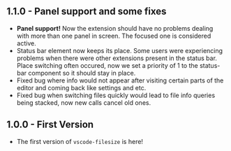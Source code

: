 ## 1.1.0 - Panel support and some fixes
- **Panel support!** Now the extension should have no problems dealing with more than one panel in screen. The focused one is considered active.
- Status bar element now keeps its place. Some users were experiencing problems when there were other
extensions present in the status bar. Place switching often occured, now we set a priority of 1 to the status-bar component so it should stay in place.
- Fixed bug where info would not appear after visiting certain parts of the editor and coming back like settings and etc.
- Fixed bug when switching files quickly would lead to file info queries being stacked, now new calls cancel old ones.

## 1.0.0 - First Version
- The first version of `vscode-filesize` is here!